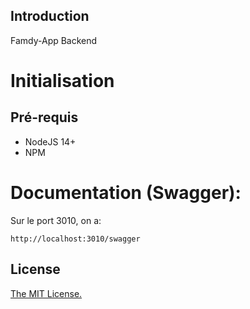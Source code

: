 ## Introduction
Famdy-App Backend
<br/>
# Initialisation
## Pré-requis
- NodeJS 14+
- NPM
# Documentation (Swagger):
Sur le port 3010, on a:
```
http://localhost:3010/swagger
```

## License
[The MIT License.](https://opensource.org/licenses/MIT)